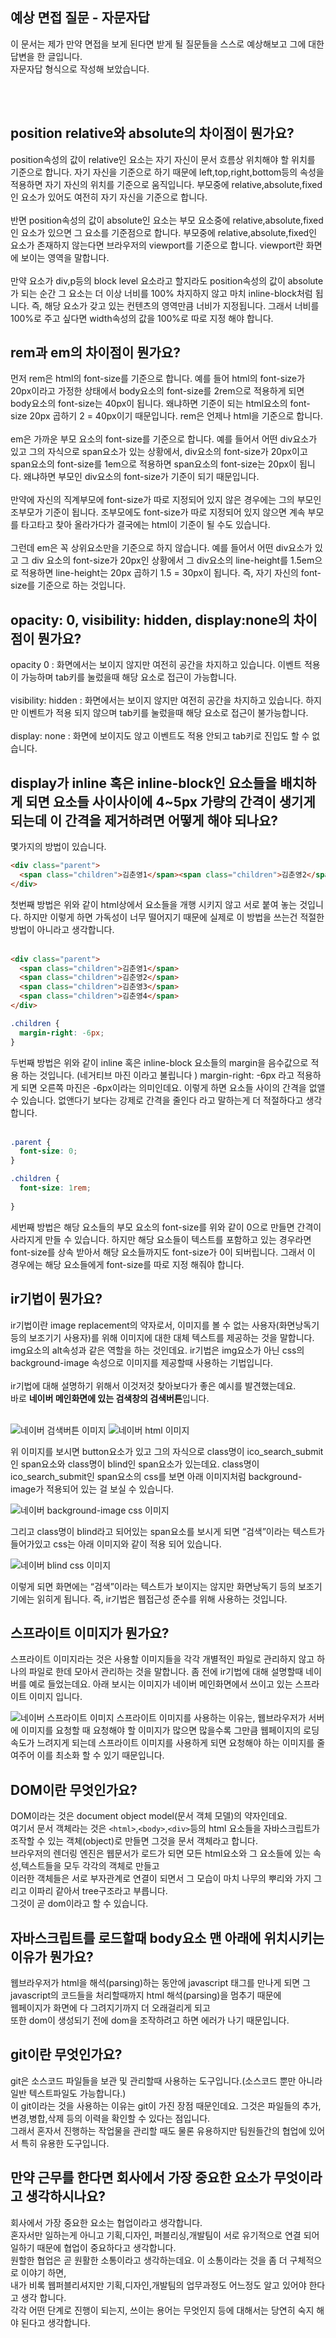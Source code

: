 ## 예상 면접 질문 - 자문자답

이 문서는 제가 만약 면접을 보게 된다면 받게 될 질문들을
스스로 예상해보고 그에 대한 답변을 한 글입니다.<br>
자문자답 형식으로 작성해 보았습니다.

<br>
<br>

## position relative와 absolute의 차이점이 뭔가요?

position속성의 값이 relative인 요소는 자기 자신이 문서 흐름상 위치해야 할 위치를 기준으로 합니다. 자기 자신을 기준으로 하기 때문에 left,top,right,bottom등의 속성을 적용하면 자기 자신의 위치를 기준으로 움직입니다. 부모중에 relative,absolute,fixed인 요소가 있어도 여전히 자기 자신을 기준으로 합니다.<br><br>
반면 position속성의 값이 absolute인 요소는 부모 요소중에 relative,absolute,fixed인 요소가 있으면 그 요소를 기준점으로 합니다.
부모중에 relative,absolute,fixed인 요소가 존재하지 않는다면 브라우저의 viewport를 기준으로 합니다. viewport란 화면에 보이는 영역을 말합니다.<br><br>
만약 요소가 div,p등의 block level 요소라고 할지라도  position속성의 값이 absolute가 되는 순간 그 요소는 더 이상 너비를 100% 차지하지 않고 마치 inline-block처럼 됩니다. 즉, 해당 요소가 갖고 있는 컨텐츠의  영역만큼 너비가 지정됩니다. 그래서 너비를 100%로 주고 싶다면 width속성의 값을 100%로 따로 지정 해야 합니다.

## rem과 em의 차이점이 뭔가요?

먼저 rem은 html의 font-size를 기준으로 합니다. 예를 들어 html의 font-size가 20px이라고 가정한 상태에서 body요소의 font-size를 2rem으로 적용하게 되면 body요소의 font-size는 40px이 됩니다. 왜냐하면 기준이 되는 html요소의 font-size 20px 곱하기 2 = 40px이기 때문입니다. rem은 언제나 html을 기준으로 합니다.<br><br>
em은 가까운 부모 요소의 font-size를 기준으로 합니다. 예를 들어서 어떤 div요소가 있고 그의 자식으로 span요소가 있는 상황에서, div요소의 font-size가 20px이고 span요소의 font-size를 1em으로 적용하면 span요소의 font-size는 20px이 됩니다. 왜냐하면 부모인 div요소의 font-size가 기준이 되기 때문입니다.<br><br>
만약에 자신의 직계부모에 font-size가 따로 지정되어 있지 않은 경우에는 그의 부모인 조부모가 기준이 됩니다. 조부모에도 font-size가 따로 지정되어 있지 않으면 계속 부모를 타고타고 찾아 올라가다가 결국에는 html이 기준이 될 수도 있습니다. <br><br>
그런데 em은 꼭 상위요소만을 기준으로 하지 않습니다. 예를 들어서 어떤 div요소가 있고 그  div 요소의 font-size가 20px인 상황에서
그 div요소의 line-height를 1.5em으로 적용하면 line-height는 20px 곱하기 1.5 = 30px이 됩니다. 즉, 자기 자신의 font-size를 기준으로 하는 것입니다.

## opacity: 0, visibility: hidden, display:none의 차이점이 뭔가요?

opacity 0 : 화면에서는 보이지 않지만 여전히 공간을 차지하고 있습니다. 이벤트 적용이 가능하며 tab키를 눌렀을때 해당 요소로 접근이 가능합니다.<br><br>
visibility: hidden : 화면에서는 보이지 않지만 여전히 공간을 차지하고 있습니다. 하지만 이벤트가 적용 되지 않으며 tab키를 눌렀을때 해당 요소로 접근이 불가능합니다.<br><br>
display: none : 화면에 보이지도 않고 이벤트도 적용 안되고 tab키로 진입도 할 수 없습니다.

## display가 inline 혹은 inline-block인 요소들을 배치하게 되면 요소들 사이사이에 4~5px 가량의 간격이 생기게 되는데 이 간격을 제거하려면 어떻게 해야 되나요?

몇가지의 방법이 있습니다.<br>

```html
<div class="parent">
  <span class="children">김춘영1</span><span class="children">김춘영2</span><span class="children">김춘영3</span><span class="children">김춘영4</span>
</div>
```
첫번째 방법은 위와 같이 html상에서 요소들을 개행 시키지 않고 서로 붙여 놓는 것입니다. 하지만 이렇게 하면 가독성이 너무 떨어지기 때문에 실제로 이 방법을 쓰는건 적절한 방법이 아니라고 생각합니다.<br><br>
```html
<div class="parent">
  <span class="children">김춘영1</span>
  <span class="children">김춘영2</span>
  <span class="children">김춘영3</span>
  <span class="children">김춘영4</span>
</div>
```
```css
.children {
  margin-right: -6px;
}
```
두번째 방법은 위와 같이 inline 혹은 inline-block 요소들의 margin을 음수값으로 적용 하는 것입니다. (네거티브 마진 이라고 불립니다 )  margin-right: -6px 라고 적용하게 되면 오른쪽 마진은 -6px이라는 의미인데요. 이렇게 하면 요소들 사이의 간격을 없앨 수 있습니다. 없앤다기 보다는 강제로 간격을 줄인다 라고 말하는게 더 적절하다고 생각합니다.<br><br>

```css
.parent {
  font-size: 0;
}

.children {
  font-size: 1rem;
  
}
```
세번째 방법은 해당 요소들의 부모 요소의 font-size를 위와 같이 0으로 만들면 간격이 사라지게 만들 수 있습니다. 하지만 해당 요소들이 텍스트를 포함하고 있는 경우라면 font-size를 상속 받아서 해당 요소들까지도 font-size가 0이 되버립니다. 그래서 이 경우에는 해당 요소들에게 font-size를 따로 지정 해줘야 합니다.

## ir기법이 뭔가요?

ir기법이란 image replacement의 약자로서, 이미지를 볼 수 없는 사용자(화면낭독기 등의 보조기기 사용자)를 위해 이미지에 대한 대체 텍스트를 제공하는 것을 말합니다.<br> 
img요소의 alt속성과 같은 역할을 하는 것인데요. ir기법은 img요소가 아닌 css의 background-image 속성으로 이미지를 제공할때 사용하는 기법입니다.<br><br>
ir기법에 대해 설명하기 위해서 이것저것 찾아보다가 좋은 예시를 발견했는데요.<br> 바로 **네이버 메인화면에 있는 검색창의 검색버튼**입니다.<br><br>

![네이버 검색버튼 이미지](https://github.com/heymrchu0211/interview/blob/main/search-bar-naver.png)
![네이버 html 이미지](https://github.com/heymrchu0211/interview/blob/main/ir-html-naver.png)

위 이미지를 보시면 button요소가 있고 그의 자식으로 class명이 ico_search_submit인 span요소와 class명이 blind인 span요소가 있는데요.
class명이 ico_search_submit인 span요소의 css를 보면 아래 이미지처럼 background-image가 적용되어 있는 걸 보실 수 있습니다.

![네이버 background-image css 이미지](https://github.com/heymrchu0211/interview/blob/main/ir-css-bg-naver.png)

그리고 class명이 blind라고 되어있는 span요소를 보시게 되면
“검색”이라는 텍스트가 들어가있고 css는 아래 이미지와 같이 적용 되어 있습니다.

![네이버 blind css 이미지](https://github.com/heymrchu0211/interview/blob/main/ir-css-blind-naver.png)

이렇게 되면 화면에는 “검색”이라는 텍스트가 보이지는 않지만 화면낭독기 등의 보조기기에는 읽히게 됩니다. 
즉, ir기법은 웹접근성 준수를 위해 사용하는 것입니다.

## 스프라이트 이미지가 뭔가요?

스프라이트 이미지라는 것은 사용할 이미지들을 각각 개별적인 파일로 관리하지 않고 하나의 파일로 한데 모아서 관리하는 것을 말합니다. 좀 전에 ir기법에 대해 설명할때 네이버를 예로 들었는데요.
아래 보시는 이미지가 네이버 메인화면에서 쓰이고 있는 스프라이트 이미지 입니다.

![네이버 스프라이트 이미지](https://github.com/heymrchu0211/interview/blob/main/sprite-image-naver.png)
스프라이트 이미지를 사용하는 이유는,
웹브라우저가 서버에 이미지를 요청할 때 요청해야 할 이미지가 많으면 많을수록 그만큼 웹페이지의 로딩 속도가 느려지게 되는데 스프라이트 이미지를 사용하게 되면 요청해야 하는 이미지를 줄여주어 이를 최소화 할 수 있기 때문입니다.

## DOM이란 무엇인가요? 

DOM이라는 것은 document object model(문서 객체 모델)의 약자인데요.<br> 
여기서 문서 객체라는 것은 `<html>`,`<body>`,`<div>`등의 html 요소들을 자바스크립트가 조작할 수 있는 객체(object)로 만들면 그것을 문서 객체라고 합니다.<br> 
브라우저의 렌더링 엔진은 웹문서가 로드가 되면 모든 html요소와 그 요소들에 있는 속성,텍스트들을 모두 각각의 객체로 만들고<br> 
이러한 객체들은 서로 부자관계로 연결이 되면서 그 모습이 마치 나무의 뿌리와 가지 그리고 이파리 같아서 tree구조라고 부릅니다.<br> 
그것이 곧 dom이라고 할 수 있습니다.

## 자바스크립트를 로드할때 body요소 맨 아래에 위치시키는 이유가 뭔가요?

웹브라우저가 html을 해석(parsing)하는 동안에 javascript 태그를 만나게 되면
그 javascript의 코드들을 처리할때까지 html 해석(parsing)을 멈추기 때문에<br> 웹페이지가 화면에 다 그려지기까지 더 오래걸리게 되고<br>
또한 dom이 생성되기 전에 dom을 조작하려고 하면 에러가 나기 때문입니다.

## git이란 무엇인가요?

git은 소스코드 파일들을 보관 및 관리할때 사용하는 도구입니다.(소스코드 뿐만 아니라 일반 텍스트파일도 가능합니다.)<br>
이 git이라는 것을 사용하는 이유는 git이 가진 장점 때문인데요. 그것은 파일들의 추가,변경,병합,삭제 등의 이력을 확인할 수 있다는 점입니다.<br> 
그래서 혼자서 진행하는 작업물을 관리할 때도 물론 유용하지만 팀원들간의 협업에 있어서 특히 유용한 도구입니다.

## 만약 근무를 한다면  회사에서 가장 중요한 요소가 무엇이라고 생각하시나요?

회사에서 가장 중요한 요소는 협업이라고 생각합니다.<br> 
혼자서만 일하는게 아니고 기획,디자인, 퍼블리싱,개발팀이 서로 유기적으로 연결 되어 일하기 때문에 협업이 중요하다고 생각합니다.<br> 
원할한 협업은 곧 원활한 소통이라고 생각하는데요. 이 소통이라는 것을 좀 더 구체적으로 이야기 하면,<br> 
내가 비록 웹퍼블리셔지만 기획,디자인,개발팀의 업무과정도 어느정도 알고 있어야 한다고 생각 합니다.<br> 
각각 어떤 단계로 진행이 되는지, 쓰이는 용어는 무엇인지 등에 대해서는 당연히 숙지 해야 된다고 생각합니다.

